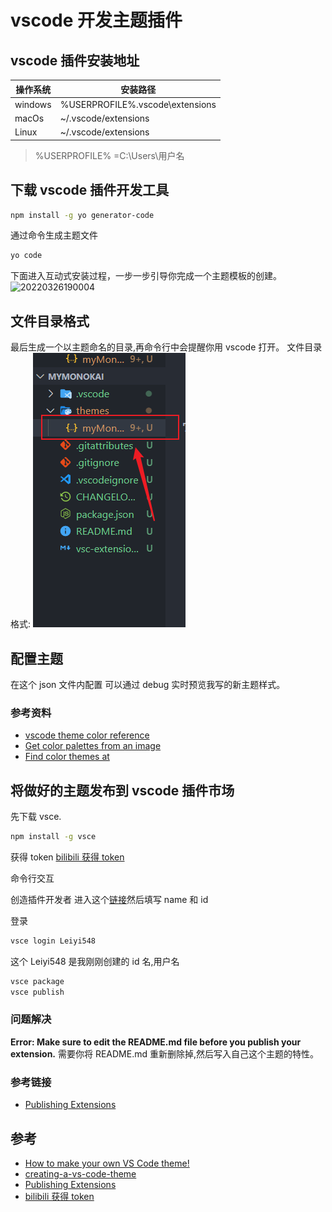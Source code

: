 # vscode 开发主题插件

## vscode 插件安装地址

| 操作系统 | 安装路径                         |
| -------- | -------------------------------- |
| windows  | %USERPROFILE%\.vscode\extensions |
| macOs    | ~/.vscode/extensions             |
| Linux    | ~/.vscode/extensions             |

> %USERPROFILE% =C:\Users\用户名

## 下载 vscode 插件开发工具

```sh
npm install -g yo generator-code
```

通过命令生成主题文件

```sh
yo code
```

下面进入互动式安装过程，一步一步引导你完成一个主题模板的创建。
![20220326190004](https://imgconvert.csdnimg.cn/aHR0cHM6Ly9tbWJpei5xcGljLmNuL21tYml6X3BuZy93b2tOSlJmMHl0cU8xUVdmQ2JiYk1FTGtnSE12Y1RENjJpYnlFZVlEbXVsTXlPTk5ZNTVLSHA0NEN4TFppY0ZTekNPa2EwcWVkamFkcjVSbnRVSHVLQWV3LzY0MA?x-oss-process=image/format,png)

## 文件目录格式

最后生成一个以主题命名的目录,再命令行中会提醒你用 vscode 打开。
文件目录格式:
![img](../../img/2022-03-26-19-49-48.png)

## 配置主题

在这个 json 文件内配置
可以通过 debug 实时预览我写的新主题样式。

### 参考资料

- [vscode theme color reference](https://code.visualstudio.com/api/references/theme-color)
- [Get color palettes from an image](https://hexcolor.co/image-to-colors)
- [Find color themes at](https://coolors.co/)

## 将做好的主题发布到 vscode 插件市场

 先下载 vsce.

```sh
npm install -g vsce
```

获得 token
   [bilibili 获得 token](https://www.bilibili.com/video/BV1jJ411h7go?p=1&share_medium=android&share_plat=android&share_source=COPY&share_tag=s_i&timestamp=1594029913&unique_k=4dAzWE)

命令行交互

创造插件开发者
进入这个[链接](https://aka.ms/vscode-create-publisher)然后填写 name 和 id

登录

```sh
vsce login Leiyi548
```

这个 Leiyi548 是我刚刚创建的 id 名,用户名

```sh
vsce package
vsce publish
```

### 问题解决

**Error: Make sure to edit the README.md file before you publish your extension.**
需要你将 README.md 重新删除掉,然后写入自己这个主题的特性。

### 参考链接

- [Publishing Extensions](https://code.visualstudio.com/api/working-with-extensions/publishing-extension)

## 参考

- [How to make your own VS Code theme!](https://www.youtube.com/watch?v=pGzssFNtWXw)
- [creating-a-vs-code-theme](https://css-tricks.com/creating-a-vs-code-theme/)
- [Publishing Extensions](https://code.visualstudio.com/api/working-with-extensions/publishing-extension)
- [bilibili 获得 token](https://www.bilibili.com/video/BV1jJ411h7go?p=1&share_medium=android&share_plat=android&share_source=COPY&share_tag=s_i&timestamp=1594029913&unique_k=4dAzWE)

